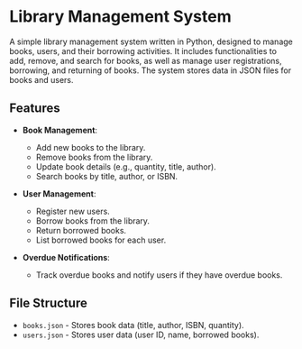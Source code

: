 # Library Management System

A simple library management system written in Python, designed to manage books, users, and their borrowing activities. It includes functionalities to add, remove, and search for books, as well as manage user registrations, borrowing, and returning of books. The system stores data in JSON files for books and users.

## Features

- **Book Management**:
  - Add new books to the library.
  - Remove books from the library.
  - Update book details (e.g., quantity, title, author).
  - Search books by title, author, or ISBN.

- **User Management**:
  - Register new users.
  - Borrow books from the library.
  - Return borrowed books.
  - List borrowed books for each user.

- **Overdue Notifications**:
  - Track overdue books and notify users if they have overdue books.

## File Structure

- `books.json` - Stores book data (title, author, ISBN, quantity).
- `users.json` - Stores user data (user ID, name, borrowed books).
